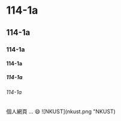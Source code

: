# 114-1a
## 114-1a
### 114-1a
#### 114-1a
##### 114-1a
###### 114-1a
個人網頁
...
😄
![NKUST](nkust.png "NKUST)
